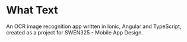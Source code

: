 # What Text
An OCR image recognition app written in Ionic, Angular and TypeScript, created as a project for SWEN325 - Mobile App Design.


